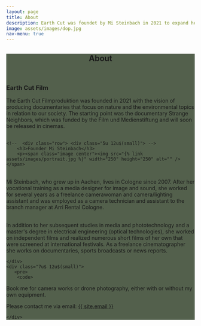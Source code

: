```yaml
---
layout: page
title: About 
description: Earth Cut was foundet by Mi Steinbach in 2021 to expand her filmmaking to documentaries that reflect her personal signature.
image: assets/images/dop.jpg
nav-menu: true
---
```


<!-- Main -->
<div id="main" class="alt" style="background-color: #192b0fbd">

<!-- One -->
<section id="one">
	<div class="inner">
		<header class="major">
			<h1>About</h1>
		</header>
<h3>Earth Cut Film</h3>
		The Earth Cut Filmproduktion was founded in 2021 with the vision of producing documentaries that focus on nature and the environmental topics in relation to our society. The starting point was the documentary Strange Neighbors, which was funded by the Film und Medienstiftung and will soon be released in cinemas. 
		<br> <br>
		
	<!--  <div class="row"> <div class="5u 12u$(small)"> -->
		<h3>Founder Mi Steinbach</h3>
		<p><span class="image center"><img src="{% link assets/images/portrait.jpg %}" width="250" height="250" alt="" /></span>
<br>
Mi Steinbach, who grew up in Aachen, lives in Cologne since 2007. After her vocational training as a media designer for image and sound, she worked for several years as a freelance camerawoman and camera/lighting assistant and was employed as a camera technician and assistant to the branch manager at Arri Rental Cologne.  <br> <br>

In addition to her subsequent studies in media and phototechnology and a master's degree in electrical engineering (optical technologies), she worked on independent films and realized numerous short films of her own that were screened at international festivals. As a freelance cinematographer she works on documentaries, sports broadcasts or news reports.</p>
  
	</div>
	<div class="7u$ 12u$(small)">
       <pre>
        <code>
Book me for camera works 
or drone photography, 
either with or without 
my own equipment.

Please contact me via email:
<a href="mailto:{{ site.email }}">{{ site.email }}</a> 
        </code>
        </pre>
        </div>

	</div>
</div>
